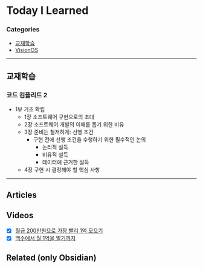 # Today I Learned

### Categories
- [교재학습](#교재학습)
- [VisionOS](#VisionOS)

---

## 교재학습
### 코드 컴플리트 2
* 1부 기초 확립
	* 1장 소프트웨어 구현으로의 초대
	* 2장 소프트웨어 개발의 이해를 돕기 위한 비유
	* 3장 준비는 철저하게: 선행 조건
		* 구현 전에 선행 조건을 수행하기 위한 필수적인 논의
			* 논리적 설득
			* 비유적 설득
			* 데이터에 근거한 설득
	* 4장 구현 시 결정해야 할 핵심 사항

---

## Articles

## Videos
- [x] [월급 200만원으로 가장 빨리 1억 모으기](https://youtu.be/JJtxgvhnug8)
- [x] [백수에서 월 1억을 벌기까지](https://youtu.be/UblIF5Utawg)

## Related (only Obsidian)